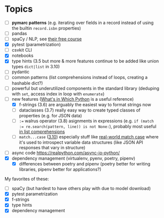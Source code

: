 # Topics

- [ ] **pymarc patterns**  (e.g. iterating over fields in a record instead of using the builtin `record.isbn` properties)
- [ ] pandas
- [ ] spaCy / NLP, see [their free course](https://course.spacy.io/en/)
- [x] pytest (parametrization)
- [ ] csvkit CLI
- [x] notebooks
- [x] type hints (3.5 but more & more features continue to be added like union types `dict|list` in 3.10)
- [ ] pydantic
- [ ] common patterns (list comprehensions instead of loops, creating a hashable dict?)
- [ ] powerful but underutilized components in the standard library (deduping with `set`, access index in loop with `enumerate`)
- [ ] new features ([What's in Which Python](https://nedbatchelder.com/text/which-py.html) is a useful reference)
  - [x] f-strings (3.6) are arguably the easiest way to format strings now
  - [ ] dataclasses (3.7) really easy way to create typed classes of properties (e.g. for JSON data)
  - [ ] `:=` walrus operator (3.8) asignments in expressions (e.g. `if (match := re.search(pattern, line)) is not None:`), probably most useful [in list comprehensions](https://realpython.com/python-walrus-operator/#list-comprehensions)
  - [ ] `match...case` ([3.10](https://peps.python.org/pep-0622/)) especially stuff like [real-world match case](https://nedbatchelder.com/blog/202312/realworld_matchcase.html) where it's used to introspect variable data structures (like JSON API responses that vary in structure)
- [ ] async code https://realpython.com/async-io-python/
- [x] dependency management (virtualenv, pyenv, poetry, pipenv)
  - [x] differences between poetry and pipenv (poetry better for writing libraries, pipenv better for applications?)

My favorites of these:

- [ ] spaCy (but hardest to have others play with due to model download)
- [x] pytest parametrization
- [x] f-strings
- [x] type hints
- [x] dependency management
